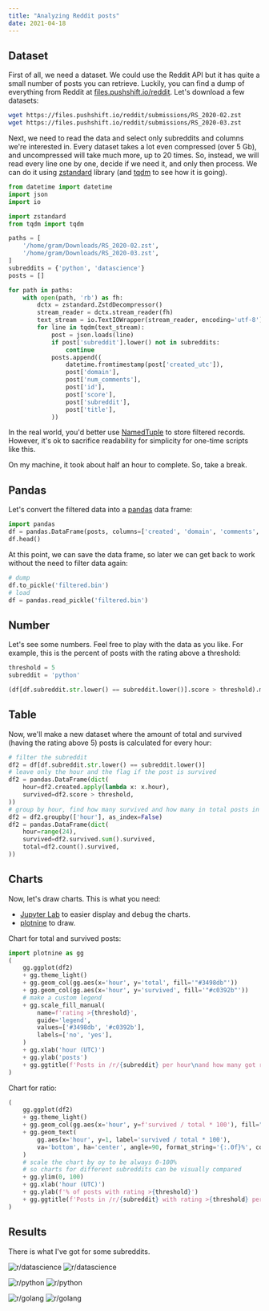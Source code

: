 ```yaml
---
title: "Analyzing Reddit posts"
date: 2021-04-18
---
```


## Dataset

First of all, we need a dataset. We could use the Reddit API but it has quite a small number of posts you can retrieve. Luckily, you can find a dump of everything from Reddit at [files.pushshift.io/reddit](https://files.pushshift.io/reddit/). Let's download a few datasets:

```bash
wget https://files.pushshift.io/reddit/submissions/RS_2020-02.zst
wget https://files.pushshift.io/reddit/submissions/RS_2020-03.zst
```

Next, we need to read the data and select only subreddits and columns we're interested in. Every dataset takes a lot even compressed (over 5 Gb), and uncompressed will take much more, up to 20 times. So, instead, we will read every line one by one, decide if we need it, and only then process. We can do it using [zstandard](https://pypi.org/project/zstandard/) library (and [tqdm](https://tqdm.github.io/) to see how it is going).

```python
from datetime import datetime
import json
import io

import zstandard
from tqdm import tqdm

paths = [
    '/home/gram/Downloads/RS_2020-02.zst',
    '/home/gram/Downloads/RS_2020-03.zst',
]
subreddits = {'python', 'datascience'}
posts = []

for path in paths:
    with open(path, 'rb') as fh:
        dctx = zstandard.ZstdDecompressor()
        stream_reader = dctx.stream_reader(fh)
        text_stream = io.TextIOWrapper(stream_reader, encoding='utf-8')
        for line in tqdm(text_stream):
            post = json.loads(line)
            if post['subreddit'].lower() not in subreddits:
                continue
            posts.append((
                datetime.fromtimestamp(post['created_utc']),
                post['domain'],
                post['num_comments'],
                post['id'],
                post['score'],
                post['subreddit'],
                post['title'],
            ))
```

In the real world, you'd better use [NamedTuple](https://docs.python.org/3/library/typing.html#typing.NamedTuple) to store filtered records. However, it's ok to sacrifice readability for simplicity for one-time scripts like this.

On my machine, it took about half an hour to complete. So, take a break.

## Pandas

Let's convert the filtered data into a [pandas](https://pandas.pydata.org/) data frame:

```python
import pandas
df = pandas.DataFrame(posts, columns=['created', 'domain', 'comments', 'id', 'score', 'subreddit', 'title'])
df.head()
```

At this point, we can save the data frame, so later we can get back to work without the need to filter data again:

```python
# dump
df.to_pickle('filtered.bin')
# load
df = pandas.read_pickle('filtered.bin')
```

## Number

Let's see some numbers. Feel free to play with the data as you like. For example, this is the percent of posts with the rating above a threshold:

```python
threshold = 5
subreddit = 'python'

(df[df.subreddit.str.lower() == subreddit.lower()].score > threshold).mean()
```

## Table

Now, we'll make a new dataset where the amount of total and survived (having the rating above 5) posts is calculated for every hour:

```python
# filter the subreddit
df2 = df[df.subreddit.str.lower() == subreddit.lower()]
# leave only the hour and the flag if the post is survived
df2 = pandas.DataFrame(dict(
    hour=df2.created.apply(lambda x: x.hour),
    survived=df2.score > threshold,
))
# group by hour, find how many survived and how many in total posts in every hour
df2 = df2.groupby(['hour'], as_index=False)
df2 = pandas.DataFrame(dict(
    hour=range(24),
    survived=df2.survived.sum().survived,
    total=df2.count().survived,
))
```

## Charts

Now, let's draw charts. This is what you need:

+ [Jupyter Lab](https://jupyterlab.readthedocs.io/en/stable/) to easier display and debug the charts.
+ [plotnine](https://plotnine.readthedocs.io/en/stable/) to draw.

Chart for total and survived posts:

```python
import plotnine as gg
(
    gg.ggplot(df2)
    + gg.theme_light()
    + gg.geom_col(gg.aes(x='hour', y='total', fill='"#3498db"'))
    + gg.geom_col(gg.aes(x='hour', y='survived', fill='"#c0392b"'))
    # make a custom legend
    + gg.scale_fill_manual(
        name=f'rating >{threshold}',
        guide='legend',
        values=['#3498db', '#c0392b'],
        labels=['no', 'yes'],
    )
    + gg.xlab('hour (UTC)')
    + gg.ylab('posts')
    + gg.ggtitle(f'Posts in /r/{subreddit} per hour\nand how many got rating above {threshold}')
)
```

Chart for ratio:

```python
(
    gg.ggplot(df2)
    + gg.theme_light()
    + gg.geom_col(gg.aes(x='hour', y=f'survived / total * 100'), fill="#c0392b")
    + gg.geom_text(
        gg.aes(x='hour', y=1, label='survived / total * 100'),
        va='bottom', ha='center', angle=90, format_string='{:.0f}%', color='white',
    )
    # scale the chart by oy to be always 0-100%
    # so charts for different subreddits can be visually compared
    + gg.ylim(0, 100)
    + gg.xlab('hour (UTC)')
    + gg.ylab(f'% of posts with rating >{threshold}')
    + gg.ggtitle(f'Posts in /r/{subreddit} with rating >{threshold} per hour')
)
```

## Results

There is what I've got for some subreddits.

![r/datascience](./assets/datascience-total.png)
![r/datascience](./assets/datascience-ratio.png)

![r/python](./assets/python-total.png)
![r/python](./assets/python-ratio.png)

![r/golang](./assets/golang-total.png)
![r/golang](./assets/golang-ratio.png)

